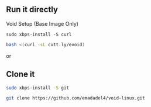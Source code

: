## Run it directly
Void Setup (Base Image Only)


 ```
sudo xbps-install -S curl
```

 ```bash
 bash <(curl -sL cutt.ly/evoid)
 ```

or

## Clone it
```bash
sudo xbps-install -S git
```

```bash
git clone https://github.com/emadadel4/void-linux.git
```

